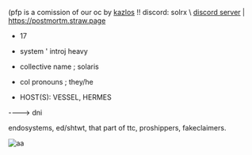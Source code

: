 
(pfp is a comission of our oc by [kazlos](https://x.com/kas_loz)
!! discord: solrx \ [discord server](https://discord.gg/8YWzqN4xNf)
|
https://postmortm.straw.page
- 17
- system ' introj heavy
- collective name ; solaris
- col pronouns ; they/he

- HOST(S): VESSEL, HERMES

----> dni

endosystems, ed/shtwt, that part of ttc, proshippers, fakeclaimers.


![aa](https://64.media.tumblr.com/31cda49da9550cf44d4f3dabdb9e9c69/0204d4661e661699-65/s400x600/6eee9dd6e6ddd93d5986c5766b0b355354cf22e2.gif)
<!---
eiarcadia/eiarcadia is a ✨ special ✨ repository because its `README.md` (this file) appears on your GitHub profile.
You can click the Preview link to take a look at your changes.
--->

